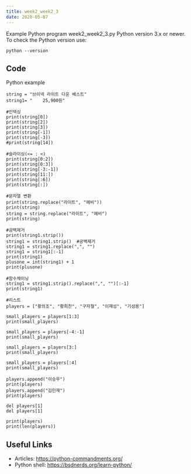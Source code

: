 ```yaml
---
title: week2_week2_3
date: 2020-05-07
---
```

Example Python program week2_week2_3.py
Python version 3.x or newer.
To check the Python version use:

    python --version


## Code

Python example

    string = "브이넥 라이트 다운 베스트"
    string1= "    25,900원"
    
    #인덱싱
    print(string[0])
    print(string[2])
    print(string[3])
    print(string[-1])
    print(string[-3])
    #print(string[14])
    
    #슬라이싱(<= : <)
    print(string[0:2])
    print(string[0:3])
    print(string[-3:-1])
    print(string[11:])
    print(string[:6])
    print(string[:])
    
    #문자열 변환
    print(string.replace("라이트", "헤비"))
    print(string)
    string = string.replace("라이트", "헤비")
    print(string)
    
    #공백제거
    print(string1.strip())
    string1 = string1.strip()  #공백제거
    string1 = string1.replace(",", "")
    string1 = string1[:-1]
    print(string1)
    plusone = int(string1) + 1
    print(plusone)
    
    #함수체이닝
    string1 = string1.strip().replace(",", "")[:-1]
    print(string1)
    
    #리스트
    players = ["황의조", "황희찬", "구자철", "이재성", "기성용"]
    
    small_players = players[1:3]
    print(small_players)
    
    small_players = players[-4:-1]
    print(small_players)
    
    small_players = players[3:]
    print(small_players)
    
    small_players = players[:4]
    print(small_players)
    
    players.append("이승우")
    print(players)
    players.append("김민재")
    print(players)
    
    del players[1]
    del players[1]
    
    print(players)
    print(len(players))

## Useful Links

- Articles: https://python-commandments.org/
- Python shell: https://bsdnerds.org/learn-python/
